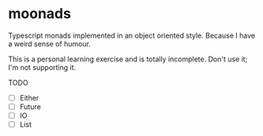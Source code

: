# moonads

Typescript monads implemented in an object oriented style. Because I have a weird sense of humour.

This is a personal learning exercise and is totally incomplete. Don't use it; I'm not supporting it.

TODO
* [ ] Either
* [ ] Future
* [ ] IO
* [ ] List
